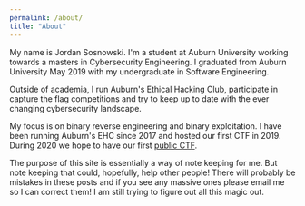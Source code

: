 ```yaml
---
permalink: /about/
title: "About"
---
```


My name is Jordan Sosnowski. 
I'm a student at Auburn University working towards a masters in Cybersecurity Engineering. 
I graduated from Auburn University May 2019 with my undergraduate in Software Engineering.

Outside of academia, I run Auburn's Ethical Hacking Club, participate in capture the flag competitions and try to keep up to date with the ever changing cybersecurity landscape.

My focus is on binary reverse engineering and binary exploitation. 
I have been running Auburn's EHC since 2017 and hosted our first CTF in 2019.
During 2020 we hope to have our first [public CTF](http://ctf.auburn.edu).

The purpose of this site is essentially a way of note keeping for me.
But note keeping that could, hopefully, help other people!
There will probably be mistakes in these posts and if you see any massive ones please email me so I can correct them!
I am still trying to figure out all this magic out.